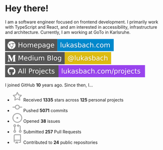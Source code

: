 # Hey there!

I am a software engineer focused on frontend development. I primarily work with TypeScript and React, and am interested in accessibility, infrastructure and architecture. Currently, I am working at GoTo in Karlsruhe.

[![Homepage](./icons/homepage.svg)](https://lukasbach.com)
[![Medium Blog](./icons/medium.svg)](https://medium.com/@lukasbach)
[![My Projects](./icons/projects.svg)](https://lukasbach.com/projects)

I joined GitHub **10** years ago. Since then, I...

- ![](./icons/star.svg) Received **1335** stars across **125** personal projects
- ![](./icons/commit.svg) Pushed **5071** commits
- ![](./icons/issues.svg) Opened **38** issues
- ![](./icons/pr.svg) Submitted **257** Pull Requests
- ![](./icons/repo.svg) Contributed to **24** public repositories
